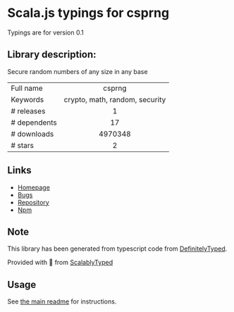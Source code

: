 
# Scala.js typings for csprng

Typings are for version 0.1

## Library description:
Secure random numbers of any size in any base

|                    |                 |
| ------------------ | :-------------: |
| Full name          | csprng |
| Keywords           | crypto, math, random, security |
| # releases         | 1 |
| # dependents       | 17 |
| # downloads        | 4970348 |
| # stars            | 2 |

## Links
- [Homepage](http://github.com/jcoglan/node-csprng)
- [Bugs](http://github.com/jcoglan/node-csprng/issues)
- [Repository](https://github.com/jcoglan/node-csprng)
- [Npm](https://www.npmjs.com/package/csprng)
    


## Note
This library has been generated from typescript code from [DefinitelyTyped](https://definitelytyped.org).

Provided with :purple_heart: from [ScalablyTyped](https://github.com/oyvindberg/ScalablyTyped)

## Usage
See [the main readme](../../readme.md) for instructions.


